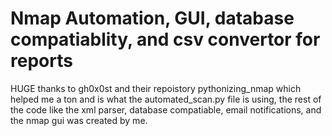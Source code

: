 # Nmap Automation, GUI, database compatiablity, and csv convertor for reports
HUGE thanks to gh0x0st and their repoistory pythonizing_nmap which helped me a ton and is what the automated_scan.py file is using, the rest of the code like the xml parser, database compatiable, email notifications, and the nmap gui was created by me. 

